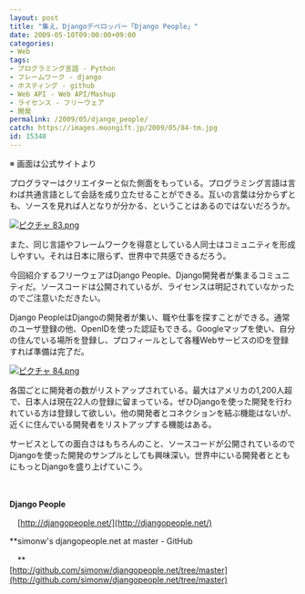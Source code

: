 ```yaml
---
layout: post
title: "集え、Djangoデベロッパー「Django People」"
date: 2009-05-10T09:00:00+09:00
categories:
- Web
tags: 
- プログラミング言語 - Python
- フレームワーク - django
- ホスティング - github
- Web API - Web API/Mashup
- ライセンス - フリーウェア
- 開発
permalink: /2009/05/django_people/
catch: https://images.moongift.jp/2009/05/84-tm.jpg
id: 15340
---
```

※ 画面は公式サイトより

  

プログラマーはクリエイターと似た側面をもっている。プログラミング言語は言わば共通言語として会話を成り立たせることができる。互いの言葉は分からずとも、ソースを見れば人となりが分かる、ということはあるのではないだろうか。

  

[![ピクチャ 83.png](https://images.moongift.jp/2009/05/83-tm.jpg)](https://images.moongift.jp/2009/05/83.png)

  

また、同じ言語やフレームワークを得意としている人同士はコミュニティを形成しやすい。それは日本に限らず、世界中で共感できるだろう。

  

今回紹介するフリーウェアはDjango People、Django開発者が集まるコミュニティだ。ソースコードは公開されているが、ライセンスは明記されていなかったのでご注意いただきたい。

  
<!--more-->

Django PeopleはDjangoの開発者が集い、職や仕事を探すことができる。通常のユーザ登録の他、OpenIDを使った認証もできる。Googleマップを使い、自分の住んでいる場所を登録し、プロフィールとして各種WebサービスのIDを登録すれば準備は完了だ。

  

[![ピクチャ 84.png](https://images.moongift.jp/2009/05/84-tm.jpg)](https://images.moongift.jp/2009/05/84.png)

  

各国ごとに開発者の数がリストアップされている。最大はアメリカの1,200人超で、日本人は現在22人の登録に留まっている。ぜひDjangoを使った開発を行われている方は登録して欲しい。他の開発者とコネクションを結ぶ機能はないが、近くに住んでいる開発者をリストアップする機能はある。

  

サービスとしての面白さはもちろんのこと、ソースコードが公開されているのでDjangoを使った開発のサンプルとしても興味深い。世界中にいる開発者とともにもっとDjangoを盛り上げていこう。

  

　

  

**Django People**  
  
　[http://djangopeople.net/](http://djangopeople.net/)

  

**simonw's djangopeople.net at master - GitHub  
  
　**  
  [http://github.com/simonw/djangopeople.net/tree/master](http://github.com/simonw/djangopeople.net/tree/master)

  
